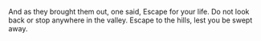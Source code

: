 And as they brought them out, one said, Escape for your life. Do not look back or stop anywhere in the valley. Escape to the hills, lest you be swept away.

